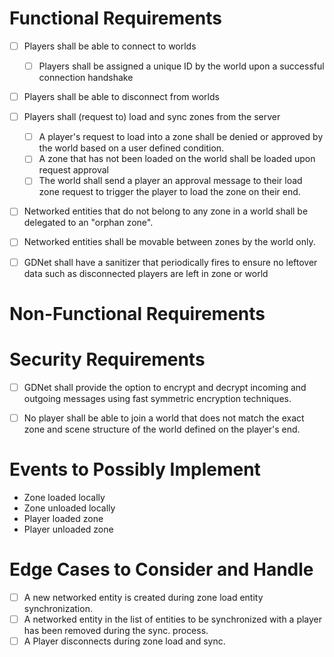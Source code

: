 # Functional Requirements
- [ ] Players shall be able to connect to worlds
  - [ ] Players shall be assigned a unique ID by the world upon a successful connection handshake

- [ ] Players shall be able to disconnect from worlds

- [ ] Players shall (request to) load and sync zones from the server
  - [ ] A player's request to load into a zone shall be denied or approved by the world based on a user defined condition.
  - [ ] A zone that has not been loaded on the world shall be loaded upon request approval
  - [ ] The world shall send a player an approval message to their load zone request to trigger the player to load the zone on their end.

- [ ] Networked entities that do not belong to any zone in a world shall be delegated to an "orphan zone".
- [ ] Networked entities shall be movable between zones by the world only.

- [ ] GDNet shall have a sanitizer that periodically fires to ensure no leftover data such as disconnected players are left in zone or world 

# Non-Functional Requirements

# Security Requirements
- [ ] GDNet shall provide the option to encrypt and decrypt incoming and outgoing messages using fast symmetric encryption techniques.
- [ ] No player shall be able to join a world that does not match the exact zone and scene structure of the world defined on the player's end.


# Events to Possibly Implement
- Zone loaded locally
- Zone unloaded locally
- Player loaded zone
- Player unloaded zone

# Edge Cases to Consider and Handle
- [ ] A new networked entity is created during zone load entity synchronization.
- [ ] A networked entity in the list of entities to be synchronized with a player has been removed during the sync. process.
- [ ] A Player disconnects during zone load and sync.
